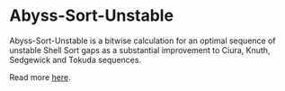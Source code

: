 # Abyss-Sort-Unstable

Abyss-Sort-Unstable is a bitwise calculation for an optimal sequence of unstable Shell Sort gaps as a substantial improvement to Ciura, Knuth, Sedgewick and Tokuda sequences.

Read more [here](https://abyssresearch.github.io/abyss-sort-unstable/).
